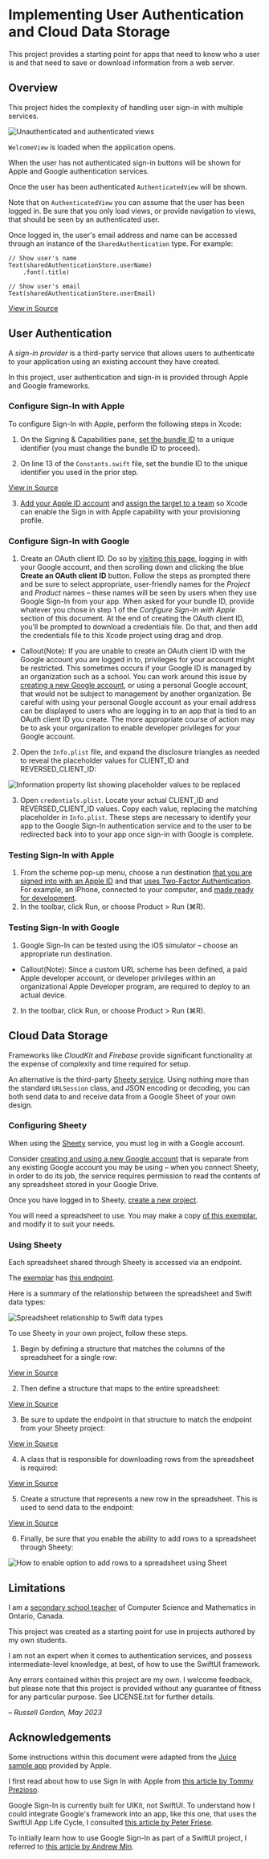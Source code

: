 #  Implementing User Authentication and Cloud Data Storage

This project provides a starting point for apps that need to know who a user is and that need to save or download information from a web server.

## Overview

This project hides the complexity of handling user sign-in with multiple services.

![Unauthenticated and authenticated views](Images/example.jpeg)

`WelcomeView` is loaded when the application opens.

When the user has not authenticated sign-in buttons will be shown for Apple and Google authentication services.

Once the user has been authenticated `AuthenticatedView` will be shown.

Note that on `AuthenticatedView` you can assume that the user has been logged in. Be sure that you only load views, or provide navigation to views, that should be seen by an authenticated user.

Once logged in, the user's email address and name can be accessed through an instance of the `SharedAuthentication` type. For example:

```
// Show user's name
Text(sharedAuthenticationStore.userName)
	.font(.title)

// Show user's email
Text(sharedAuthenticationStore.userEmail)
```

[View in Source](x-source-tag://accessing_user_details)

## User Authentication

A *sign-in provider* is a third-party service that allows users to authenticate to your application using an existing account they have created.

In this project, user authentication and sign-in is provided through Apple and Google frameworks.

### Configure Sign-In with Apple

To configure Sign-In with Apple, perform the following steps in Xcode:

1. On the Signing & Capabilities pane, [set the bundle ID][3] to a unique identifier (you must change the bundle ID to proceed).

2. On line 13 of the `Constants.swift` file, set the bundle ID to the unique identifier you used in the prior step.

[View in Source](x-source-tag://apple_bundle_identifer)

3. [Add your Apple ID account][4] and [assign the target to a team][5] so Xcode can enable the Sign in with Apple capability with your provisioning profile.

### Configure Sign-In with Google

1. Create an OAuth client ID. Do so by [visiting this page][8], logging in with your Google account, and then scrolling down and clicking the blue **Create an OAuth client ID** button. Follow the steps as prompted there and be sure to select appropriate, user-friendly names for the *Project* and *Product* names – these names will be seen by users when they use Google Sign-In from your app. When asked for your bundle ID, provide whatever you chose in step 1 of the *Configure Sign-In with Apple* section of this document. At the end of creating the OAuth client ID, you’ll be prompted to download a credentials file. Do that, and then add the credentials file to this Xcode project using drag and drop.

* Callout(Note):
If you are unable to create an OAuth client ID with the Google account you are logged in to, privileges for your account might be restricted. This sometimes occurs if your Google ID is managed by an organization such as a school. You can work around this issue by [creating a new Google account][11], or using a personal Google account, that would not be subject to management by another organization. Be careful with using your personal Google account as your email address can be displayed to users who are logging in to an app that is tied to an OAuth client ID you create. The more appropriate course of action may be to ask your organization to enable developer privileges for your Google account.

2. Open the `Info.plist` file, and expand the disclosure triangles as needed to reveal the placeholder values for CLIENT_ID and REVERSED_CLIENT_ID:

![Information property list showing placeholder values to be replaced](Images/client_id_placeholders.png)

3. Open `credentials.plist`. Locate your actual CLIENT_ID and REVERSED_CLIENT_ID values. Copy each value, replacing the matching placeholder in `Info.plist`. These steps are necessary to identify your app to the Google Sign-In authentication service and to the user to be redirected back into to your app once sign-in with Google is complete.

### Testing Sign-In with Apple

1. From the scheme pop-up menu, choose a run destination [that you are signed into with an Apple ID][10] and that [uses Two-Factor Authentication][6]. For example, an iPhone, connected to your computer, and [made ready for development][7]. 
2. In the toolbar, click Run, or choose Product > Run (⌘R). 

### Testing Sign-In with Google

1. Google Sign-In can be tested using the iOS simulator – choose an appropriate run destination.

* Callout(Note):
    Since a custom URL scheme has been defined, a paid Apple developer account, or developer privileges within an organizational Apple Developer program, are required to deploy to an actual device.
    
2. In the toolbar, click Run, or choose Product > Run (⌘R). 

## Cloud Data Storage

Frameworks like *CloudKit* and *Firebase* provide significant functionality at the expense of complexity and time required for setup.

An alternative is the third-party [Sheety service][1]. Using nothing more than the standard `URLSession` class, and JSON encoding or decoding, you can both send data to and receive data from a Google Sheet of your own design.

### Configuring Sheety

When using the [Sheety][1] service, you must log in with a Google account.

Consider [creating and using a new Google account][11] that is separate from any existing Google account you may be using – when you connect Sheety, in order to do its job, the service requires permission to read the contents of any spreadsheet stored in your Google Drive.

Once you have logged in to Sheety, [create a new project][13].

You will need a spreadsheet to use. You may make a copy [of this exemplar][12], and modify it to suit your needs.

### Using Sheety

Each spreadsheet shared through Sheety is accessed via an endpoint.

The [exemplar][12] has [this endpoint][14].

Here is a summary of the relationship between the spreadsheet and Swift data types:

![Spreadsheet relationship to Swift data types](Images/sheety_summary.png)

To use Sheety in your own project, follow these steps.

1. Begin by defining a structure that matches the columns of the spreadsheet for a single row:

[View in Source](x-source-tag://spreadsheet_row_structure)

2. Then define a structure that maps to the entire spreadsheet:

[View in Source](x-source-tag://entire_spreadsheet_structure)

3. Be sure to update the endpoint in that structure to match the endpoint from your Sheety project:

[View in Source](x-source-tag://update_endpoint)

4. A class that is responsible for downloading rows from the spreadsheet is required:

[View in Source](x-source-tag://load_rows_from_spreadsheet)

5. Create a structure that represents a new row in the spreadsheet. This is used to send data to the endpoint:

[View in Source](x-source-tag://add_row_to_spreadsheet)

6. Finally, be sure that you enable the ability to add rows to a spreadsheet through Sheety:

![How to enable option to add rows to a spreadsheet using Sheet](Images/enable_add_row.png)

## Limitations

I am a [secondary school teacher][20] of Computer Science and Mathematics in Ontario, Canada.

This project was created as a starting point for use in projects authored by my own students.

I am not an expert when it comes to authentication services, and possess intermediate-level knowledge, at best, of how to use the SwiftUI framework.

Any errors contained within this project are my own. I welcome feedback, but please note that this project is provided without any guarantee of fitness for any particular purpose. See LICENSE.txt for further details.

*– Russell Gordon, May 2023*


## Acknowledgements

Some instructions within this document were adapted from the [Juice sample app][2] provided by Apple.

I first read about how to use Sign In with Apple from [this article by Tommy Prezioso][18].

Google Sign-In is currently built for UIKit, not SwiftUI. To understand how I could integrate Google's framework into an app, like this one, that uses the SwiftUI App Life Cycle, I consulted [this article by Peter Friese][17].

To initially learn how to use Google Sign-In as part of a SwiftUI project, I referred to [this article by Andrew Min][19].

[1]:https://sheety.co
[2]:https://developer.apple.com/documentation/authenticationservices/implementing_user_authentication_with_sign_in_with_apple
[3]:https://help.apple.com/xcode/mac/current/#/deve21d0239c
[4]:https://help.apple.com/xcode/mac/current/#/devaf282080a
[5]:https://help.apple.com/xcode/mac/current/#/dev23aab79b4
[6]:https://support.apple.com/en-us/HT204915
[7]:https://www.russellgordon.ca/tutorials/adding-a-physical-device-as-a-run-destination/
[8]:https://developers.google.com/identity/sign-in/ios/start-integrating
[10]:https://support.apple.com/en-us/HT204053
[11]:https://accounts.google.com/SignUp?hl=en
[12]:https://docs.google.com/spreadsheets/d/1RfBwIAdBu7DOSMsOwYJOvcC5o3i7E1z6mBV2ZkEfAjQ/edit?usp=sharing
[13]:https://dashboard.sheety.co/new
[14]:https://api.sheety.co/92d7eb80d996eaeb34616393ebc6ddcf/visitors/rows
[17]:https://medium.com/firebase-developers/firebase-and-the-new-swiftui-2-application-life-cycle-e568c9f744e9
[18]:https://swifttom.com/2020/09/28/how-to-add-sign-in-with-apple-to-a-swiftui-project/
[19]:https://medium.com/dev-genius/google-sign-in-with-swiftui-63f8e1deeae6
[20]:https://www.russellgordon.ca/about/
